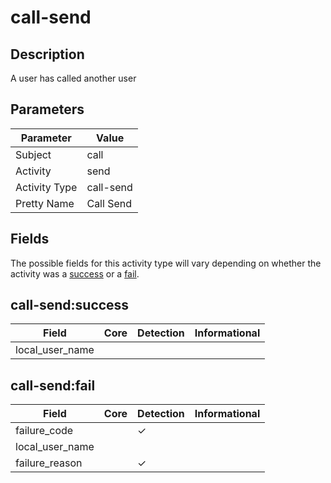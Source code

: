 call-send
=========

Description
-----------
A user has called another user

Parameters
----------
| Parameter     | Value     |
| ------------- | --------- |
| Subject       | call      |
| Activity      | send      |
| Activity Type | call-send |
| Pretty Name   | Call Send |


Fields
------

The possible fields for this activity type will vary depending on whether the activity was a [success](#call-sendsuccess) or a [fail](#call-sendfail).


call-send:success
-----------------

| Field           | Core | Detection | Informational |
| --------------- | ---- | --------- | ------------- |
| local_user_name |      |           |               |

call-send:fail
--------------

| Field           | Core | Detection | Informational |
| --------------- | ---- | --------- | ------------- |
| failure_code    |      | &#10003;  |               |
| local_user_name |      |           |               |
| failure_reason  |      | &#10003;  |               |